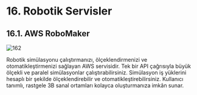 ﻿# 16. Robotik Servisler
## 16.1. AWS RoboMaker
![162](https://github.com/fatihes1/AWS-ile-Bulut-Bilisimin-Temelleri/assets/54971670/6cc092cb-e995-4863-8749-81ff737d5cfc)

Robotik simülasyonu çalıştırmanızı, ölçeklendirmenizi ve otomatikleştirmenizi sağlayan AWS servisidir. Tek bir API çağrısıyla büyük ölçekli ve paralel simülasyonlar çalıştırabilirsiniz. Simülasyon iş yüklerini hesaplı bir şekilde ölçeklendirebilir ve otomatikleştirebilirsiniz. Kullanıcı tanımlı, rastgele 3B sanal ortamları kolayca oluşturmanıza imkân sunar.


